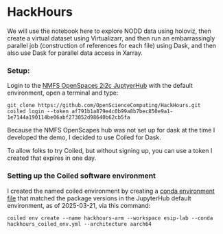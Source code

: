 # HackHours
We will use the notebook here to explore NODD data using holoviz, then create a virtual dataset using Virtualizarr, and then run an embarrassingly parallel job (construction of references for each file) using Dask, and then also use Dask for parallel data access in Xarray.  

### Setup:
Login to the [NMFS OpenSpaces 2i2c JuptyerHub](https://nmfs-openscapes.2i2c.cloud/) with the default environment, open a terminal and type:
```
git clone https://github.com/OpenScienceComputing/HackHours.git
coiled login --token af791b1a879e4c0b99a8b7bec850e9a1-1e7144a190114be06abf273052d98640b62cb5fa
```
Because the NMFS OpenScapes hub was not set up for dask at the time I developed the demo, I decided to use Coiled for Dask.

To allow folks to try Coiled, but without signing up, you can use a token I created that expires in one day.

### Setting up the Coiled software environment
I created the named coiled environment by creating a [conda environment file](hackhours_coiled_env.yml) that matched the package versions in the JupyterHub default environment, as of 2025-03-21, via this command:

```
coiled env create --name hackhours-arm --workspace esip-lab --conda hackhours_coiled_env.yml --architecture aarch64
